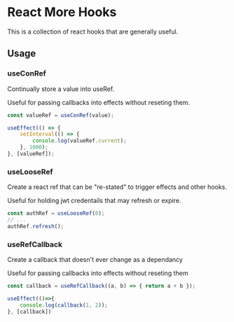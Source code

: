 # React More Hooks

This is a collection of react hooks that are generally useful.

## Usage

### useConRef

Continually store a value into useRef.

Useful for passing callbacks into effects without reseting them.

```ts
const valueRef = useConRef(value);

useEffect(() => {
	setInterval(() => {
		console.log(valueRef.current);
	}, 1000);
}, [valueRef]);
```

### useLooseRef

Create a react ref that can be "re-stated" to trigger effects and other hooks.

Useful for holding jwt credentails that may refresh or expire.

```ts
const authRef = useLooseRef(0);
// ...
authRef.refresh();
```

### useRefCallback

Create a callback that doesn't ever change as a dependancy

Useful for passing callbacks into effects without reseting them

```ts
const callback = useRefCallback((a, b) => { return a + b });

useEffect(()=>{
	console.log(callback(1, 2));
}, [callback])
```
